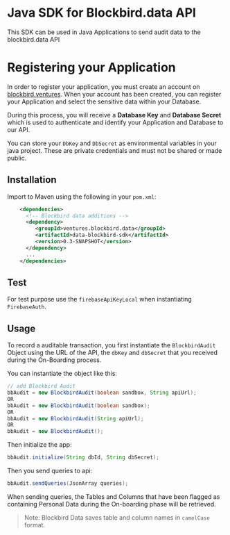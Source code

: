 # Java SDK for Blockbird.data API

This SDK can be used in Java Applications to send audit data to the blockbird.data API

# Registering your Application

In order to register your application, you must create an account on [blockbird.ventures](https://blockbird.ventures/data/#). When your account has been created, you can register your Application and select the sensitive data within your Database.

During this process, you will receive a **Database Key** and **Database Secret** which is used to authenticate and identify your Application and Database to our API.

You can store your `DbKey` and `DbSecret` as environmental variables in your java project. These are private credentials and must not be shared or made public.

## Installation

Import to Maven using the following in your `pom.xml`:

```xml
    <dependencies>
      <!-- Blockbird data additions -->
      <dependency>
         <groupId>ventures.blockbird.data</groupId>
         <artifactId>data-blockbird-sdk</artifactId>
         <version>0.3-SNAPSHOT</version>
      </dependency>
      ...
    </dependencies>
```

## Test

For test purpose use the `firebaseApiKeyLocal` when instantiating `FirebaseAuth`.

## Usage

To record a auditable transaction, you first instantiate the `BlockbirdAudit` Object using the URL of the API, the `dbKey` and `dbSecret` that you received during the On-Boarding process.

You can instantiate the object like this:

```java
// add Blockbird Audit
bbAudit = new BlockbirdAudit(boolean sandbox, String apiUrl);
OR
bbAudit = new BlockbirdAudit(boolean sandbox);
OR
bbAudit = new BlockbirdAudit(String apiUrl);
OR
bbAudit = new BlockbirdAudit();
```

Then initialize the app:

```java
bbAudit.initialize(String dbId, String dbSecret);
```

Then you send queries to api:

```java
bbAudit.sendQueries(JsonArray queries);

```

When sending queries, the Tables and Columns that have been flagged as containing Personal Data during the On-boarding phase will be retrieved.

> Note: Blockbird Data saves table and column names in `camelCase` format.
